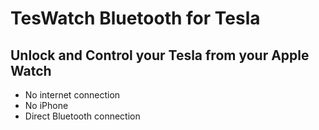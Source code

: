 # TesWatch Bluetooth for Tesla
## Unlock and Control your Tesla from your Apple Watch
* No internet connection 
* No iPhone
* Direct Bluetooth connection

